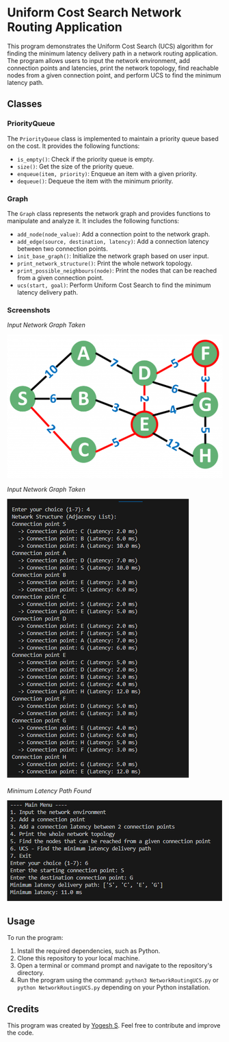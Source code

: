 # Uniform Cost Search Network Routing Application

This program demonstrates the Uniform Cost Search (UCS) algorithm for finding the minimum latency delivery path in a network routing application. The program allows users to input the network environment, add connection points and latencies, print the network topology, find reachable nodes from a given connection point, and perform UCS to find the minimum latency path.

## Classes

### PriorityQueue

The `PriorityQueue` class is implemented to maintain a priority queue based on the cost. It provides the following functions:

- `is_empty()`: Check if the priority queue is empty.
- `size()`: Get the size of the priority queue.
- `enqueue(item, priority)`: Enqueue an item with a given priority.
- `dequeue()`: Dequeue the item with the minimum priority.

### Graph

The `Graph` class represents the network graph and provides functions to manipulate and analyze it. It includes the following functions:

- `add_node(node_value)`: Add a connection point to the network graph.
- `add_edge(source, destination, latency)`: Add a connection latency between two connection points.
- `init_base_graph()`: Initialize the network graph based on user input.
- `print_network_structure()`: Print the whole network topology.
- `print_possible_neighbours(node)`: Print the nodes that can be reached from a given connection point.
- `ucs(start, goal)`: Perform Uniform Cost Search to find the minimum latency delivery path.

### Screenshots


*Input Network Graph Taken*

![Sample Input Network Graph](https://github.com/yogeshselvarajan/Computational-Intelligence-Lab/blob/f23c369c7f23584a2fba4590c315a2938b58f65f/img/input_graph.png)


*Input Network Graph Taken*

![Network Routing Topology](https://github.com/yogeshselvarajan/Computational-Intelligence-Lab/blob/master/img/network_routing_topology.png)


*Minimum Latency Path Found*

![UCS Path](https://github.com/yogeshselvarajan/Computational-Intelligence-Lab/blob/master/img/ucs_path.png)


## Usage

To run the program:

1. Install the required dependencies, such as Python.
2. Clone this repository to your local machine.
3. Open a terminal or command prompt and navigate to the repository's directory.
4. Run the program using the command: `python3 NetworkRoutingUCS.py` or `python NetworkRoutingUCS.py` depending on your Python installation. 

## Credits

This program was created by [Yogesh S](https://github.com/yogeshselvarajan). Feel free to contribute and improve the code.


